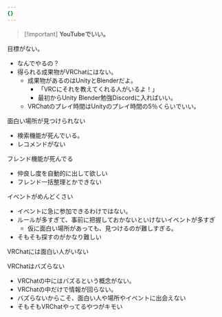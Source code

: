 ```yaml
---
{}
---
```

> [!important] **YouTubeでいい。**

  

目標がない。

- なんでやるの？
- 得られる成果物がVRChatにはない。
    - 成果物があるのはUnityとBlenderだよ。
        - 「VRCにそれを教えてくれる人がいるよ！」
        - 最初からUnity Blender勉強Discordに入ればいい。
    - VRChatのプレイ時間はUnityのプレイ時間の5％くらいでいい。

  

面白い場所が見つけられない

- 検索機能が死んでいる。
- レコメンドがない

  

フレンド機能が死んでる

- 仲良し度を自動的に出して欲しい
- フレンド一括整理とかできない

  

イベントがめんどくさい

- イベントに急に参加できるわけではない。
- ルールが多すぎて、事前に把握しておかないといけないイベントが多すぎ
    - 仮に面白い場所があっても、見つけるのが難しすぎる。
- そもそも探すのがかなり難しい

  

VRChatには面白い人がいない

VRChatはバズらない

- VRChatの中にはバズるという概念がない。
- VRChatの中だけで情報が回らない。
- バズらないからこそ、面白い人や場所やイベントに出会えない
- そもそもVRChatやってるやつがキモい